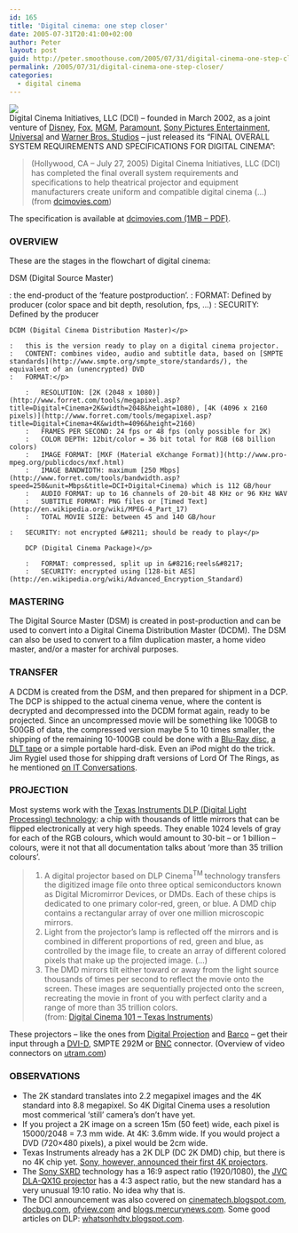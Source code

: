 ```yaml
---
id: 165
title: 'Digital cinema: one step closer'
date: 2005-07-31T20:41:00+02:00
author: Peter
layout: post
guid: http://peter.smoothouse.com/2005/07/31/digital-cinema-one-step-closer/
permalink: /2005/07/31/digital-cinema-one-step-closer/
categories:
  - digital cinema
---
```

![](http://www.pixagogo.com/S5vpfnjbBPdPmdvl-2!BHJQAYWDPL8CP!3iKWF4tv!udhRBPZ9DZxjLhPkD8Dp75hTd!M5G22wHFLiEnziKSZlThqqcPEgBFXPzx0D4GJPY!vufDoPwJ1R9USCeBfx-toq2mPUB9vfVJujlM2D!UICsQ__/digital-cinema.jpg)  
Digital Cinema Initiatives, LLC (DCI) &#8211; founded in March 2002, as a joint venture of [Disney](http://disney.go.com/disneypictures/), [Fox](http://www.foxmovies.com/), [MGM](http://www.mgm.com/movies_theatrical.do), [Paramount](http://www.paramount.com/motionpictures/), [Sony Pictures Entertainment](http://www.sonypictures.com/movies/index.html), [Universal](http://www.universalpictures.com/) and [Warner Bros. Studios](http://www2.warnerbros.com/web/main/movies/movies.jsp) &#8211; just released its &#8220;FINAL OVERALL SYSTEM REQUIREMENTS AND SPECIFICATIONS FOR DIGITAL CINEMA&#8221;:

> (Hollywood, CA &#8211; July 27, 2005) Digital Cinema Initiatives, LLC (DCI) has completed the final overall system requirements and specifications to help theatrical projector and equipment manufacturers create uniform and compatible digital cinema (&#8230;)  
> (from [dcimovies.com](http://www.dcimovies.com/press/07-27-05.tt2))

The specification is available at [dcimovies.com (1MB &#8211; PDF)](http://www.dcimovies.com/DCI_Digital_Cinema_System_Spec_v1.pdf).

### OVERVIEW

These are the stages in the flowchart of digital cinema:

DSM (Digital Source Master)</p> 
:   the end-product of the &#8216;feature postproduction&#8217;. 
:   FORMAT: Defined by producer (color space and bit depth, resolution, fps, &#8230;) 
:   SECURITY: Defined by the producer</p> 
    
    DCDM (Digital Cinema Distribution Master)</p> 
    
    :   this is the version ready to play on a digital cinema projector. 
    :   CONTENT: combines video, audio and subtitle data, based on [SMPTE standards](http://www.smpte.org/smpte_store/standards/), the equivalent of an (unencrypted) DVD 
    :   FORMAT:</p> 
        
        :   RESOLUTION: [2K (2048 x 1080)](http://www.forret.com/tools/megapixel.asp?title=Digital+Cinema+2K&width=2048&height=1080), [4K (4096 x 2160 pixels)](http://www.forret.com/tools/megapixel.asp?title=Digital+Cinema+4K&width=4096&height=2160) 
        :   FRAMES PER SECOND: 24 fps or 48 fps (only possible for 2K) 
        :   COLOR DEPTH: 12bit/color = 36 bit total for RGB (68 billion colors) 
        :   IMAGE FORMAT: [MXF (Material eXchange Format)](http://www.pro-mpeg.org/publicdocs/mxf.html) 
        :   IMAGE BANDWIDTH: maximum [250 Mbps](http://www.forret.com/tools/bandwidth.asp?speed=250&unit=Mbps&title=DCI+Digital+Cinema) which is 112 GB/hour 
        :   AUDIO FORMAT: up to 16 channels of 20-bit 48 KHz or 96 KHz WAV 
        :   SUBTITLE FORMAT: PNG files or [Timed Text](http://en.wikipedia.org/wiki/MPEG-4_Part_17) 
        :   TOTAL MOVIE SIZE: between 45 and 140 GB/hour 
    
    :   SECURITY: not encrypted &#8211; should be ready to play</p> 
        
        DCP (Digital Cinema Package)</p> 
        
        :   FORMAT: compressed, split up in &#8216;reels&#8217; 
        :   SECURITY: encrypted using [128-bit AES](http://en.wikipedia.org/wiki/Advanced_Encryption_Standard)

### MASTERING

The Digital Source Master (DSM) is created in post-production and can be used to convert into a Digital Cinema Distribution Master (DCDM). The DSM can also be used to convert to a film duplication master, a home video master, and/or a master for archival purposes.

### TRANSFER

A DCDM is created from the DSM, and then prepared for shipment in a DCP. The DCP is shipped to the actual cinema venue, where the content is decrypted and decompressed into the DCDM format again, ready to be projected. Since an uncompressed movie will be something like 100GB to 500GB of data, the compressed version maybe 5 to 10 times smaller, the shipping of the remaining 10-100GB could be done with a [Blu-Ray disc](http://www.blu-ray.com/faq/#1.5), [a DLT tape](http://www.dlttape.com/DLTtape/Technology) or a simple portable hard-disk. Even an iPod might do the trick. Jim Rygiel used those for shipping draft versions of Lord Of The Rings, as he mentioned [on IT Conversations](http://www.itconversations.com/shows/detail233.html).

### PROJECTION

Most systems work with the [Texas Instruments DLP (Digital Light Processing) technology](http://dlp.com/dlp_technology/dlp_technology_overview.asp): a chip with thousands of little mirrors that can be flipped electronically at very high speeds. They enable 1024 levels of gray for each of the RGB colours, which would amount to 30-bit &#8211; or 1 billion &#8211; colours, were it not that all documentation talks about &#8216;more than 35 trillion colours&#8217;.

> 1. A digital projector based on DLP Cinema<sup>TM </sup>technology transfers the digitized image file onto three optical semiconductors known as Digital Micromirror Devices, or DMDs. Each of these chips is dedicated to one primary color-red, green, or blue. A DMD chip contains a rectangular array of over one million microscopic mirrors.  
> 2. Light from the projector&#8217;s lamp is reflected off the mirrors and is combined in different proportions of red, green and blue, as controlled by the image file, to create an array of different colored pixels that make up the projected image. (&#8230;)  
> 3. The DMD mirrors tilt either toward or away from the light source thousands of times per second to reflect the movie onto the screen. These images are sequentially projected onto the screen, recreating the movie in front of you with perfect clarity and a range of more than 35 trillion colors.  
> (from: [Digital Cinema 101 &#8211; Texas Instruments](http://www.dlp.com/dlp_cinema/dlp_cinema_digital_cinema_101.asp)) 

These projectors &#8211; like the ones from [Digital Projection](http://www.digitalprojection.com/DCinema/home.html) and [Barco](http://www.barco.com/digitalcinema/en/products/DLPCinemaprojectors.asp) &#8211; get their input through a [DVI-D](http://en.wikipedia.org/wiki/Digital_Visual_Interface), SMPTE 292M or [BNC](http://en.wikipedia.org/wiki/BNC_connector) connector. (Overview of video connectors on [utram.com](http://www.utram.com/fr/Guide_Technique/Connecteurs.html))

### OBSERVATIONS

  * The 2K standard translates into 2.2 megapixel images and the 4K standard into 8.8 megapixel. So 4K Digital Cinema uses a resolution most commerical &#8216;still&#8217; camera&#8217;s don&#8217;t have yet. 
  * If you project a 2K image on a screen 15m (50 feet) wide, each pixel is 15000/2048 = 7.3 mm wide. At 4K: 3.6mm wide. If you would project a DVD (720&#215;480 pixels), a pixel would be 2cm wide. 
  * Texas Instruments already has a 2K DLP (DC 2K DMD) chip, but there is no 4K chip yet. [Sony, however, announced their first 4K projectors](http://news.sel.sony.com/pressrelease/4864). 
  * The [Sony SXRD](http://www.audiorevolution.com/news/0203/27.sony.shtml) technology has a 16:9 aspect ratio (1920/1080), the [JVC DLA-QX1G projector](http://www.jvc.ca/jvcpro/product-detail.aspx?h=P2_200&l=E&model=DLA-QX1G) has a 4:3 aspect ratio, but the new standard has a very unusual 19:10 ratio. No idea why that is. 
  * The DCI announcement was also covered on [cinematech.blogspot.com](http://cinematech.blogspot.com/2005/07/d-cinema-roll-out-shading-nuances.html), [docbug.com](http://docbug.com/blog/archives/000404.html), [ofview.com](http://www.ofview.com/?p=63) and [blogs.mercurynews.com](http://blogs.mercurynews.com/aei/2005/07/coming_to_a_dig.html "blogs.mercurynews.com/aei"). Some good articles on DLP: [whatsonhdtv.blogspot.com](http://whatsonhdtv.blogspot.com/).